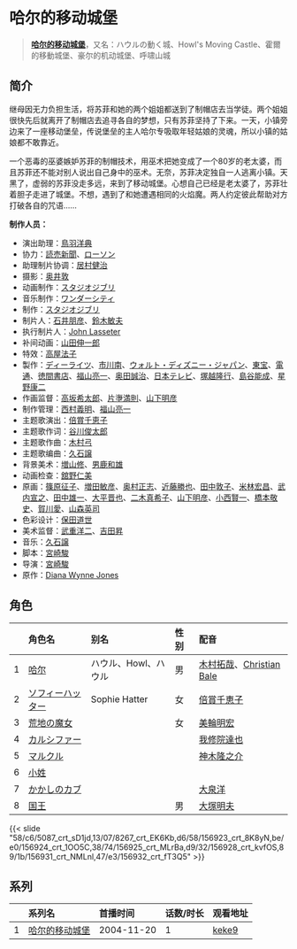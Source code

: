# 哈尔的移动城堡


> <u>**[哈尔的移动城堡](https://bgm.tv/subject/312)**</u>，又名：ハウルの動く城、Howl's Moving Castle、霍爾的移動城堡、豪尔的机动城堡、呼啸山城

## 简介

继母因无力负担生活，将苏菲和她的两个姐姐都送到了制帽店去当学徒。两个姐姐很快先后就离开了制帽店去追寻各自的梦想，只有苏菲坚持了下来。一天，小镇旁边来了一座移动堡垒，传说堡垒的主人哈尔专吸取年轻姑娘的灵魂，所以小镇的姑娘都不敢靠近。

一个恶毒的巫婆嫉妒苏菲的制帽技术，用巫术把她变成了一个80岁的老太婆，而且苏菲还不能对别人说出自己身中的巫术。无奈，苏菲决定独自一人逃离小镇。天黑了，虚弱的苏菲没走多远，来到了移动城堡。心想自己已经是老太婆了，苏菲壮着胆子走进了城堡。不想，遇到了和她遭遇相同的火焰魔。两人约定彼此帮助对方打破各自的咒语……

**制作人员：**
- 演出助理：[鳥羽洋典](https://bgm.tv/person/39868)
- 协力：[読売新聞](https://bgm.tv/person/23147)、[ローソン](https://bgm.tv/person/49530)
- 助理制片协调：[居村健治](https://bgm.tv/person/15786)
- 摄影：[奥井敦](https://bgm.tv/person/1044)
- 动画制作：[スタジオジブリ](https://bgm.tv/person/2216)
- 音乐制作：[ワンダーシティ](https://bgm.tv/person/39707)
- 制作：[スタジオジブリ](https://bgm.tv/person/2216)
- 制片人：[石井朋彦](https://bgm.tv/person/28174)、[鈴木敏夫](https://bgm.tv/person/2215)
- 执行制片人：[John Lasseter](https://bgm.tv/person/22013)
- 补间动画：[山田伸一郎](https://bgm.tv/person/59376)
- 特效：[高屋法子](https://bgm.tv/person/33204)
- 製作：[ディーライツ](https://bgm.tv/person/1641)、[市川南](https://bgm.tv/person/21750)、[ウォルト・ディズニー・ジャパン](https://bgm.tv/person/50996)、[東宝](https://bgm.tv/person/985)、[電通](https://bgm.tv/person/221)、[徳間書店](https://bgm.tv/person/1103)、[福山亮一](https://bgm.tv/person/39716)、[奥田誠治](https://bgm.tv/person/19591)、[日本テレビ](https://bgm.tv/person/492)、[塚越隆行](https://bgm.tv/person/59570)、[島谷能成](https://bgm.tv/person/60290)、[星野康二](https://bgm.tv/person/61544)
- 作画监督：[高坂希太郎](https://bgm.tv/person/1665)、[片塰満則](https://bgm.tv/person/32036)、[山下明彦](https://bgm.tv/person/1417)
- 制作管理：[西村義明](https://bgm.tv/person/26104)、[福山亮一](https://bgm.tv/person/39716)
- 主题歌演出：[倍賞千恵子](https://bgm.tv/person/4504)
- 主题歌作词：[谷川俊太郎](https://bgm.tv/person/14355)
- 主题歌作曲：[木村弓](https://bgm.tv/person/16098)
- 主题歌编曲：[久石譲](https://bgm.tv/person/1638)
- 背景美术：[増山修](https://bgm.tv/person/21629)、[男鹿和雄](https://bgm.tv/person/11681)
- 动画检查：[舘野仁美](https://bgm.tv/person/34701)
- 原画：[篠原征子](https://bgm.tv/person/28966)、[増田敏彦](https://bgm.tv/person/1818)、[奥村正志](https://bgm.tv/person/9239)、[近藤勝也](https://bgm.tv/person/2109)、[田中敦子](https://bgm.tv/person/11679)、[米林宏昌](https://bgm.tv/person/7724)、[武内宣之](https://bgm.tv/person/734)、[田中雄一](https://bgm.tv/person/3611)、[大平晋也](https://bgm.tv/person/11178)、[二木真希子](https://bgm.tv/person/11680)、[山下明彦](https://bgm.tv/person/1417)、[小西賢一](https://bgm.tv/person/2176)、[橋本敬史](https://bgm.tv/person/3426)、[賀川愛](https://bgm.tv/person/2068)、[山森英司](https://bgm.tv/person/21472)
- 色彩设计：[保田道世](https://bgm.tv/person/1510)
- 美术监督：[武重洋二](https://bgm.tv/person/11682)、[吉田昇](https://bgm.tv/person/15473)
- 音乐：[久石譲](https://bgm.tv/person/1638)
- 脚本：[宮崎駿](https://bgm.tv/person/1040)
- 导演：[宮崎駿](https://bgm.tv/person/1040)
- 原作：[Diana Wynne Jones](https://bgm.tv/person/2019)

## 角色

|     |   角色名   |   别名  | 性别 |  配音  |
|:--- |:------  |:----      |:---  |:--   |
| 1 | [哈尔](https://bgm.tv/character/5087) | ハウル、Howl、ハウル | 男 | [木村拓哉](https://bgm.tv/person/4505)、[Christian Bale](https://bgm.tv/person/33363) |
| 2 | [ソフィーハッター](https://bgm.tv/character/8267) | Sophie Hatter | 女 | [倍賞千恵子](https://bgm.tv/person/4504) |
| 3 | [荒地の魔女](https://bgm.tv/character/156923) |  | 女 | [美輪明宏](https://bgm.tv/person/63788) |
| 4 | [カルシファー](https://bgm.tv/character/156924) |  |  | [我修院達也](https://bgm.tv/person/63789) |
| 5 | [マルクル](https://bgm.tv/character/156925) |  |  | [神木隆之介](https://bgm.tv/person/10972) |
| 6 | [小姓](https://bgm.tv/character/156928) |  |  |  |
| 7 | [かかしのカブ](https://bgm.tv/character/156931) |  |  | [大泉洋](https://bgm.tv/person/6102) |
| 8 | [国王](https://bgm.tv/character/156932) |  | 男 | [大塚明夫](https://bgm.tv/person/3832) |

{{< slide "58/c6/5087_crt_sD1jd,13/07/8267_crt_EK6Kb,d6/58/156923_crt_8K8yN,be/e0/156924_crt_1OO5C,38/74/156925_crt_MLrBa,d9/32/156928_crt_kvfOS,89/1b/156931_crt_NMLnl,47/e3/156932_crt_fT3Q5" >}}

## 系列

|     | 系列名     | 首播时间       | 话数/时长 | 观看地址                                                     |
| :-- | :------ | :--------- | :---- | :------------------------------------------------------- |
| 1   |[哈尔的移动城堡](https://bgm.tv/subject/312)| 2004-11-20 | 1     | [keke9](https://www.keke9.app/play/179823-4-271797.html) |



